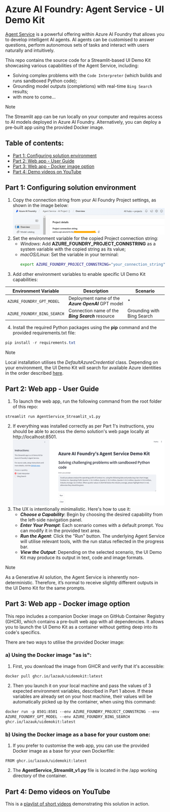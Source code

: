 # Azure AI Foundry: Agent Service - UI Demo Kit

[Agent Service](https://learn.microsoft.com/en-us/azure/ai-services/agents/overview) is a powerful offering within Azure AI Foundry that allows you to develop intelligent AI agents. AI agents can be customised to answer questions, perform autonomous sets of tasks and interact with users naturally and intuitively.

This repo contains the source code for a Streamlit-based UI Demo Kit showcasing various capabilities of the Agent Service, including:
- Solving complex problems with the `Code Interpreter` (which builds and runs sandboxed Python code);
- Grounding model outputs (completions) with real-time `Bing Search` results;
- with more to come...

> [!NOTE]
> The Streamlit app can be run locally on your computer and requires access to AI models deployed in Azure AI Foundry. Alternatively, you can deploy a pre-built app using the provided Docker image.

## Table of contents:
- [Part 1: Configuring solution environment](https://github.com/LazaUK/AIFoundry-AgentService-Streamlit#part-1-configuring-solution-environment)
- [Part 2: Web app - User Guide](https://github.com/LazaUK/AIFoundry-AgentService-Streamlit#part-2-web-app---user-guide)
- [Part 3: Web app - Docker image option](https://github.com/LazaUK/AIFoundry-AgentService-Streamlit#part-3-web-app---docker-image-option)
- [Part 4: Demo videos on YouTube](https://github.com/LazaUK/AIFoundry-AgentService-Streamlit#part-4-demo-videos-on-youtube)

## Part 1: Configuring solution environment
1. Copy the connection string from your AI Foundry Project settings, as shown in the image below:
![config_foundry_conn_string](images/foundry_conn_string.png)
2. Set the environment variable for the copied Project connection string:
    - _Windows_: Add **AZURE_FOUNDRY_PROJECT_CONNSTRING** as a system variable with the copied string as its value;
    - _macOS/Linux_: Set the variable in your terminal:
      ``` bash
      export AZURE_FOUNDRY_PROJECT_CONNSTRING="your_connection_string"
      ```
3. Add other environment variables to enable specific UI Demo Kit capabilities:

| Environment Variable | Description | Scenario |
| --- | --- | --- |
| ```AZURE_FOUNDRY_GPT_MODEL``` | Deployment name of the **_Azure OpenAI_** GPT model | * |
| ```AZURE_FOUNDRY_BING_SEARCH``` | Connection name of the **_Bing Search_** resource | Grounding with Bing Search |

4. Install the required Python packages using the **pip** command and the provided requirements.txt file:
``` PowerShell
pip install -r requirements.txt
```

> [!NOTE]
> Local installation utilises the _DefaultAzureCredential_ class. Depending on your environment, the UI Demo Kit will search for available Azure identities in the order described [here](https://learn.microsoft.com/en-us/python/api/azure-identity/azure.identity.defaultazurecredential?view=azure-python).

## Part 2: Web app - User Guide
1. To launch the web app, run the following command from the root folder of this repo:
```
streamlit run AgentService_Streamlit_v1.py
```
2. If everything was installed correctly as per Part 1's instructions, you should be able to access the demo solution's web page locally at http://localhost:8501.
![Home Page of Demo Kit](images/demokit_homepage.png)
3. The UX is intentionally minimalistic. Here's how to use it:
    * **_Choose a Capability_**: Begin by choosing the desired capability from the left-side navigation panel.
    * **_Enter Your Prompt_**: Each scenario comes with a default prompt. You can modify it in the provided text area.
    * **_Run the Agent_**: Click the "Run" button. The underlying Agent Service will utilise relevant tools, with the run status reflected in the progress bar.
    * **_View the Output_**: Depending on the selected scenario, the UI Demo Kit may produce its output in text, code and image formats.

> [!NOTE]
> As a Generative AI solution, the Agent Service is inherently non-deterministic. Therefore, it’s normal to receive slightly different outputs in the UI Demo Kit for the same prompts.

## Part 3: Web app - Docker image option
This repo includes a companion Docker image on GitHub Container Registry (GHCR), which contains a pre-built web app with all dependencies. It allows you to launch the UI Demo Kit as a container without getting deep into its code's specifics.

There are two ways to utilise the provided Docker image:

### a) Using the Docker image "as is":
1. First, you download the image from GHCR and verify that it's accessible:
``` Docker
docker pull ghcr.io/lazauk/uidemokit:latest
```
2. Then you launch it on your local machine and pass the values of 3 expected environment variables, described in Part 1 above. If these variables are already set on your host machine, their values will be automatically picked up by the container, when using this command:
``` Docker
docker run -p 8501:8501 --env AZURE_FOUNDRY_PROJECT_CONNSTRING --env AZURE_FOUNDRY_GPT_MODEL --env AZURE_FOUNDRY_BING_SEARCH ghcr.io/lazauk/uidemokit:latest
```

### b) Using the Docker image as a base for your custom one:
1. If you prefer to customise the web app, you can use the provided Docker image as a base for your own Dockerfile:
``` Docker
FROM ghcr.io/lazauk/uidemokit:latest
```
2. The **AgentService_Streamlit_v1.py** file is located in the /app working directory of the container.

## Part 4: Demo videos on YouTube
This is a [playlist of short videos](https://www.youtube.com/playlist?list=PLcAssiH4f14tXdGMbGwOoUbg7el5QPMC9) demonstrating this solution in action.
